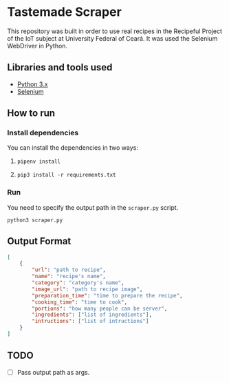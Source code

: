 # Tastemade Scraper

This repository was built in order to use real recipes in the Recipeful Project of the IoT subject at University Federal of Ceará. It was used the Selenium WebDriver in Python.

## Libraries and tools used

- [Python 3.x](https://www.python.org/)
- [Selenium](https://selenium-python.readthedocs.io/)

## How to run

### Install dependencies

You can install the dependencies in two ways:

1.  ```
    pipenv install
    ```

2.  ```
    pip3 install -r requirements.txt
    ```

### Run

You need to specify the output path in the `scraper.py` script.

```
python3 scraper.py
```

## Output Format

```json
[
    {
        "url": "path to recipe",
        "name": "recipe's name",
        "category": "category's name",
        "image_url": "path to recipe image",
        "preparation_time": "time to prepare the recipe",
        "cooking_time": "time to cook",
        "portions": "how many people can be server",
        "ingredients": ["list of ingredients"],
        "intructions": ["list of intructions"]
    }
]
```

## TODO

- [ ] Pass output path as args.